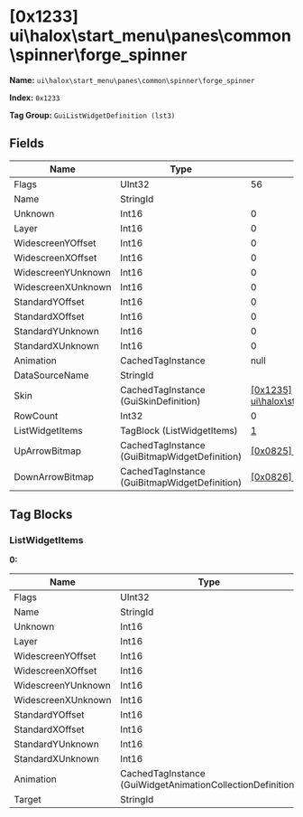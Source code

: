 # [0x1233] ui\halox\start_menu\panes\common\spinner\forge_spinner

**Name:** ```ui\halox\start_menu\panes\common\spinner\forge_spinner```

**Index:** ```0x1233```

**Tag Group:** ```GuiListWidgetDefinition (lst3)```

## Fields

Name	| Type	| Value
---	|---	|---	|
Flags	|UInt32	|56
Name	|StringId	|
Unknown	|Int16	|0
Layer	|Int16	|0
WidescreenYOffset	|Int16	|0
WidescreenXOffset	|Int16	|0
WidescreenYUnknown	|Int16	|0
WidescreenXUnknown	|Int16	|0
StandardYOffset	|Int16	|0
StandardXOffset	|Int16	|0
StandardYUnknown	|Int16	|0
StandardXUnknown	|Int16	|0
Animation	|CachedTagInstance	|null
DataSourceName	|StringId	|
Skin	|CachedTagInstance (GuiSkinDefinition)	|[[0x1235] ui\halox\start_menu\panes\common\spinner\forge_spinner](../GuiSkinDefinition/1235.md)
RowCount	|Int32	|0
ListWidgetItems	|TagBlock (ListWidgetItems)	|[1](#listwidgetitems)
UpArrowBitmap	|CachedTagInstance (GuiBitmapWidgetDefinition)	|[[0x0825] 0x00000825](../GuiBitmapWidgetDefinition/0825.md)
DownArrowBitmap	|CachedTagInstance (GuiBitmapWidgetDefinition)	|[[0x0826] 0x00000826](../GuiBitmapWidgetDefinition/0826.md)


## Tag Blocks

### ListWidgetItems

**0:**

Name	| Type	| Value
---	|---	|---	|
Flags	|UInt32	|0
Name	|StringId	|
Unknown	|Int16	|0
Layer	|Int16	|10
WidescreenYOffset	|Int16	|0
WidescreenXOffset	|Int16	|0
WidescreenYUnknown	|Int16	|0
WidescreenXUnknown	|Int16	|0
StandardYOffset	|Int16	|0
StandardXOffset	|Int16	|0
StandardYUnknown	|Int16	|0
StandardXUnknown	|Int16	|0
Animation	|CachedTagInstance (GuiWidgetAnimationCollectionDefinition)	|[[0x0824] 0x00000824](../GuiWidgetAnimationCollectionDefinition/0824.md)
Target	|StringId	|name


